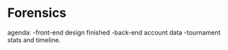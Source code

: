 # Forensics

agenda: 
-front-end design finished
-back-end account data
-tournament stats and timeline.

